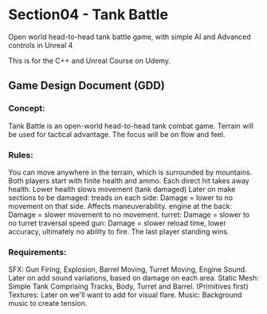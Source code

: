 # Section04 - Tank Battle

Open world head-to-head tank battle game, with simple AI and Advanced controls in Unreal 4

This is for the C++ and Unreal Course on Udemy.

## Game Design Document (GDD)

### Concept:

Tank Battle is an open-world head-to-head tank combat game.
Terrain will be used for tactical advantage.
The focus will be on flow and feel.

### Rules:

You can move anywhere in the terrain, which is surrounded by mountains.
Both players start with finite health and ammo.
Each direct hit takes away health. Lower health slows movement (tank damaged)
	Later on make sections to be damaged:
		treads on each side: Damage = lower to no movement on that side. Affects maneuverability.
		engine at the back: Damage = slower movement to no movement.
		turret: Damage = slower to no turret traversal speed
		gun: Damage = slower reload time, lower accuracy, ultimately no ability to fire.
The last player standing wins.

### Requirements:

SFX: Gun Firing, Explosion, Barrel Moving, Turret Moving, Engine Sound.
	Later on add sound variations, based on damage on each area.
Static Mesh: Simple Tank Comprising Tracks, Body, Turret and Barrel. (Primitives first)
Textures: Later on we'll want to add for visual flare.
Music: Background music to create tension.
